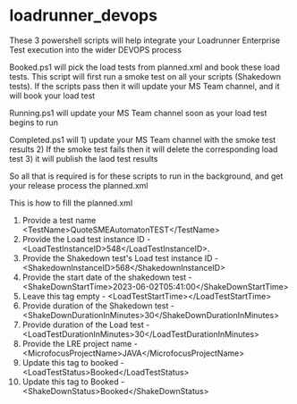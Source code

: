 # loadrunner_devops

These 3 powershell scripts will help integrate your Loadrunner Enterprise Test execution into the wider DEVOPS process

Booked.ps1 will pick the load tests from planned.xml and book these load tests. This script will first run a smoke test on all your scripts (Shakedown tests). If the scripts pass then it will update your MS Team channel, and it will book your load test

Running.ps1 will update your MS Team channel soon as your load test begins to run

Completed.ps1 will 1) update your MS Team channel with the smoke test results 2)  If the smoke test fails then it will delete the corresponding load test 3) it will publish the laod test results

So all that is required is for these scripts to run in the background, and get your release process the planned.xml

This is how to fill the planned.xml
1) Provide a test name \<TestName>QuoteSMEAutomatonTEST\</TestName>
2)  Provide the Load test instance ID - \<LoadTestInstanceID>548\</LoadTestInstanceID>. 
3)  Provide the Shakedown test's Load test instance ID - \<ShakedownInstanceID>568\</ShakedownInstanceID>
4)  Provide the start date of the shakedown test - \<ShakeDownStartTime>2023-06-02T05:41:00\</ShakeDownStartTime>
5)  Leave this tag empty - \<LoadTestStartTime>\</LoadTestStartTime>
6)  Provide duration of the Shakedown test - \<ShakeDownDurationInMinutes>30\</ShakeDownDurationInMinutes>
7)  Provide duration of the Load test - \<LoadTestDurationInMinutes>30\</LoadTestDurationInMinutes>
8)  Provide the LRE project name - \<MicrofocusProjectName>JAVA\</MicrofocusProjectName>
9)  Update this tag to booked - \<LoadTestStatus>Booked\</LoadTestStatus>
10)  Update this tag to Booked - \<ShakeDownStatus>Booked\</ShakeDownStatus>
